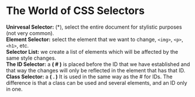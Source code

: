 # The World of CSS Selectors
**Unirvesal Selector:** (*), select the entire document for stylistic purposes (not very common).  
**Element Selector:** select the element that we want to change, `<img>`, `<p>`, `<h1>`, etc.  
**Selector List:** we create a list of elements which will be affected by the same style changes.  
**The ID Selector:** a **( # )** is placed before the ID that we have established and that way the changes will only be reflected in the element that has that ID.  
**Class Selector:** a **( . )** It is used in the same way as the # for IDs. The difference is that a class can be used and several elements, and an ID only in one.

